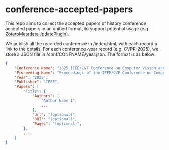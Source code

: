 # conference-accepted-papers

This repo aims to collect the accepted papers of history conference accepted papers in an unified format, to support potential usage (e.g. [ZoteroMetadataUpdatePlugin](https://github.com/wuzirui/paper-meta-update)).

We publish all the recorded conference in /index.html, with each record a link to the details. For each conference-year record (e.g. CVPR-2025), we store a JSON file in /conf/CONFNAME/year.json. The format is as below:
```JSON
{
    "Conference Name": "2025 IEEE/CVF Conference on Computer Vision and Pattern Recognition",
    "Proceeding Name": "Proceedings of the IEEE/CVF Conference on Computer Vision and Pattern Recognition",
    "Year": "2025",
    "Publisher": "IEEE",
    "Papers": [
        "Title": {
            "Authors": [
                "Author Name 1",
                ...
            ],
            "Url": "(optional)",
            "DOI": "(optional)",
            "Pages": "(optional)",
        },
        ...
    ]
}
```